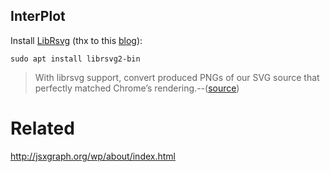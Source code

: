


## InterPlot


Install [LibRsvg](https://wiki.gnome.org/action/show/Projects/LibRsvg) (thx to this
[blog](http://eng.wealthfront.com/2011/12/22/converting-dynamic-svg-to-png-with-node-js-d3-and-imagemagick/)):

```
sudo apt install librsvg2-bin
```

> With librsvg support, convert produced PNGs of our SVG source that perfectly matched Chrome’s
> rendering.--([source](http://eng.wealthfront.com/2011/12/22/converting-dynamic-svg-to-png-with-node-js-d3-and-imagemagick/))


# Related

http://jsxgraph.org/wp/about/index.html

